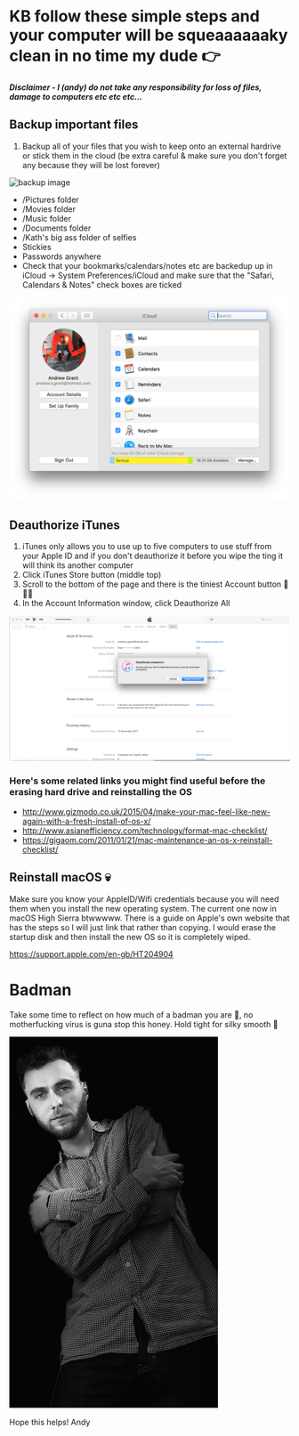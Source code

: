 # KB follow these simple steps and your computer will be squeaaaaaaky clean in no time my dude 👉

##### Disclaimer - I (andy) do not take any responsibility for loss of files, damage to computers etc etc etc...


## Backup important files
1. Backup all of your files that you wish to keep onto an external hardrive or stick them in the cloud (be extra careful & make sure you don't forget any because they will be lost forever)

![backup image](images/backup.png)

 * /Pictures folder
 * /Movies folder
 * /Music folder
 * /Documents folder
 * /Kath's big ass folder of selfies
 * Stickies
 * Passwords anywhere
 * Check that your bookmarks/calendars/notes etc are backedup up in iCloud -> System Preferences/iCloud and make sure that the "Safari, Calendars & Notes" check boxes are ticked
 
 ![iCloud](images/iCloud.png)
 


## Deauthorize iTunes
1. iTunes only allows you to use up to five computers to use stuff from your Apple ID and if you don't deauthorize it before you wipe the ting it will think its another computer
2. Click iTunes Store button (middle top)
3. Scroll to the bottom of the page and there is the tiniest Account button 🔎🔎🔎
4. In the Account Information window, click Deauthorize All

![itunes deauthorize](images/iTunesDeauth.png)



### Here's some related links you might find useful before the erasing hard drive and reinstalling the OS
  * http://www.gizmodo.co.uk/2015/04/make-your-mac-feel-like-new-again-with-a-fresh-install-of-os-x/
  * http://www.asianefficiency.com/technology/format-mac-checklist/
  * https://gigaom.com/2011/01/21/mac-maintenance-an-os-x-reinstall-checklist/



## Reinstall macOS 💀
Make sure you know your AppleID/Wifi credentials because you will need them when you install the new operating system. The current one now in macOS High Sierra btwwwww. There is a guide on Apple's own website that has the steps so I will just link that rather than copying. I would erase the startup disk and then install the new OS so it is completely wiped.

https://support.apple.com/en-gb/HT204904




# Badman
Take some time to reflect on how much of a badman you are 🦑, no motherfucking virus is guna stop this honey.
Hold tight for silky smooth 🤞


![badman](images/badman.png)


Hope this helps!
Andy
